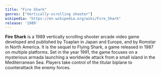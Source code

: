 ```yaml
---
title: "Fire Shark"
genres: ["Vertically-scrolling shooter"]
wikipedia: "https://en.wikipedia.org/wiki/Fire_Shark"
release: '1989'
---
```

**Fire Shark** is a 1989 vertically scrolling shooter arcade video game developed and published by Toaplan in Japan and Europe, and by Romstar in North America. It is the sequel to Flying Shark, a game released in 1987 on multiple platforms. Set in the year 1991, the game focuses on a mysterious armada launching a worldwide attack from a small island in the Mediterranean Sea. Players take control of the titular biplane to counterattack the enemy forces. 